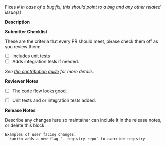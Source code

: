 <!-- 🎉🎉🎉 Thank you for the PR!!! 🎉🎉🎉 -->


Fixes #<issue number> _in case of a bug fix, this should point to a bug and any other related issue(s)_

**Description**

<!-- Describe your changes here- ideally you can get that description straight from
your descriptive commit message(s)! -->

**Submitter Checklist**

These are the criteria that every PR should meet, please check them off as you
review them:

- [ ] Includes [unit tests](../DEVELOPMENT.md#creating-a-pr)
- [ ] Adds integration tests if needed.

_See [the contribution guide](../CONTRIBUTING.md) for more details._


**Reviewer Notes**

- [ ] The code flow looks good.
- [ ] Unit tests and or integration tests added.


**Release Notes**

Describe any changes here so maintainer can include it in the release notes, or delete this block.

```
Examples of user facing changes:
- kaniko adds a new flag `--registry-repo` to override registry

```
